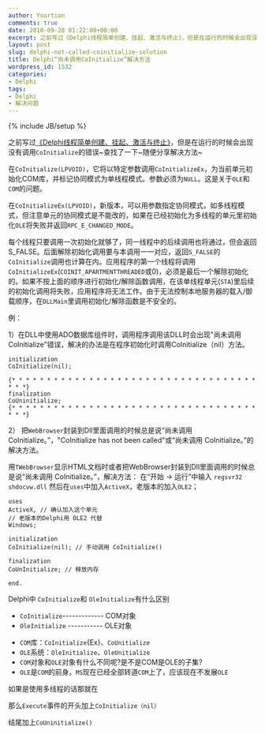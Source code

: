 ```yaml
---
author: Yourtion
comments: true
date: 2010-09-28 01:22:08+00:00
excerpt: 之前写过《Delphi线程简单创建、挂起、激活与终止》，但是在运行的时候会出现没有调用CoInitialize的错误~查找了一下~随便分享解决方法~CoInitialize(LPVOID)，它将以特定参数调用CoInitializeEx，为当前单元初始化COM库，并标记协同模式为单线程模式。参数必须为NULL。这是关于OLE和COM的问题。
layout: post
slug: delphi-not-called-coinitialize-solution
title: Delphi“尚未调用CoInitialize”解决方法
wordpress_id: 1532
categories:
- Delphi
tags:
- Delphi
- 解决问题
---
```

{% include JB/setup %}

之前写过[《Delphi线程简单创建、挂起、激活与终止》](/delphi-thread-create-suspend-activation-termination.html)，但是在运行的时候会出现没有调用```CoInitialize```的错误~查找了一下~随便分享解决方法~

在```CoInitialize(LPVOID)```，它将以特定参数调用```CoInitializeEx```，为当前单元初始化COM库，并标记协同模式为单线程模式。参数必须为```NULL```。这是关于```OLE```和```COM```的问题。

在```CoInitializeEx(LPVOID)```，新版本，可以用参数指定协同模式，如多线程模式，但注意单元的协同模式是不能改的，如果在已经初始化为多线程的单元里初始化```OLE```将失败并返回```RPC_E_CHANGED_MODE```。

每个线程只要调用一次初始化就够了，同一线程中的后续调用也将通过，但会返回S_FALSE。后面解除初始化调用要与本调用一一对应，返回```S_FALSE```的```CoInitialize```调用也计算在内。应用程序的第一个线程将调用```CoInitializeEx```(```COINIT_APARTMENTTHREADED```或0)，必须是最后一个解除初始化的。如果不按上面的顺序进行初始化/解除函数调用，在该单线程单元(```STA```)里后续的初始化调用将失败，应用程序将无法工作。由于无法控制本地服务器的载入/御载顺序，在```DLLMain```里调用初始化/解除函数是不安全的。

例：

1）在DLL中使用ADO数据库组件时，调用程序调用该DLL时会出现"尚未调用CoInitialize"错误，解决的办法是在程序初始化时调用CoInitialize（nil）方法。

```delphi
initialization
CoInitialize(nil);

{* * * * * * * * * * * * * * * * * * * * * * * * * * * * * * * * * * * * * *}
finalization
CoUninitialize;
{* * * * * * * * * * * * * * * * * * * * * * * * * * * * * * * * * * * * * *}
```


2） 把```WebBrowser```封装到Dll里面调用的时候总是说“尚未调用 CoInitialize。”，"CoInitialize has not been called"或“尚未调用 CoInitialize。”的解决方法。

用```TWebBrowser```显示HTML文档时或者把WebBrowser封装到Dll里面调用的时候总是说“尚未调用 CoInitialize。”，解决方法：
在“开始 -> 运行”中输入 ```regsvr32 shdocvw.dll```
然后在```uses```中加入```ActiveX```，老版本的加入```OLE2```；

```delphi
uses
ActiveX, // 确认加入这个单元
// 老版本的Delphi用 OLE2 代替
Windows;

initialization
CoInitialize(nil); // 手动调用 CoInitialize()

finalization
CoUnInitialize; // 释放内存

end.
```


Delphi中 ```CoInitialize```和 ```OleInitialize```有什么区别

* ```CoInitialize```------------- COM对象
* ```OleInitialize``` ----------- OLE对象

- ```COM```库：```CoInitialize```{Ex}、```CoUnitialize```
- ```OLE```系统：```OleInitialize```、```OleUnitialize```
- ```COM```对象和```OLE```对象有什么不同呢?是不是COM是OLE的子集?
- ```OLE```是```COM```的前身，```MS```现在已经全部转道```COM```上了，应该现在不发展```OLE```

如果是使用多线程的话那就在

那么```Execute```事件的开头加上```CoInitialize（nil）```


结尾加上```CoUninitialize()```
